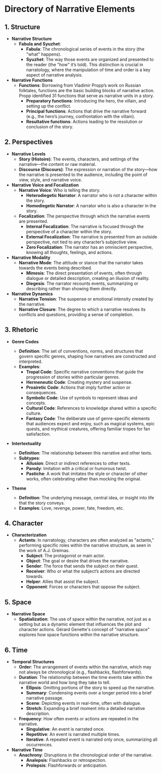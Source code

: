 # Directory of Narrative Elements

## 1. **Structure**
   - **Narrative Structure**
     - **Fabula and Syuzhet**:
       - **Fabula**: The chronological series of events in the story (the "what" happens).
       - **Syuzhet**: The way those events are organized and presented to the reader (the "how" it’s told). This distinction is crucial in narratology, where the manipulation of time and order is a key aspect of narrative analysis.
   - **Narrative Functions**
     - **Functions**: Borrowing from Vladimir Propp’s work on Russian folktales, functions are the basic building blocks of narrative action. Propp identified 31 functions that serve as narrative units in a story.
       - **Preparatory functions**: Introducing the hero, the villain, and setting up the conflict.
       - **Principal functions**: Actions that drive the narrative forward (e.g., the hero’s journey, confrontation with the villain).
       - **Resultative functions**: Actions leading to the resolution or conclusion of the story.

## 2. **Perspectives**
   - **Narrative Levels**
     - **Story (Histoire)**: The events, characters, and settings of the narrative—the content or raw material.
     - **Discourse (Discours)**: The expression or narration of the story—how the narrative is presented to the audience, including the point of view, style, and narrative voice.
   - **Narrative Voice and Focalization**
     - **Narrative Voice**: Who is telling the story.
       - **Heterodiegetic Narrator**: A narrator who is not a character within the story.
       - **Homodiegetic Narrator**: A narrator who is also a character in the story.
     - **Focalization**: The perspective through which the narrative events are presented.
       - **Internal Focalization**: The narrative is focused through the perspective of a character within the story.
       - **External Focalization**: The narrative is presented from an outside perspective, not tied to any character’s subjective view.
       - **Zero Focalization**: The narrator has an omniscient perspective, knowing all thoughts, feelings, and actions.
   - **Narrative Modality**
     - **Narrative Mode**: The attitude or stance that the narrator takes towards the events being described.
       - **Mimesis**: The direct presentation of events, often through dialogue or detailed description, creating an illusion of reality.
       - **Diegesis**: The narrator recounts events, summarizing or describing rather than showing them directly.
   - **Narrative Dynamics**
     - **Narrative Tension**: The suspense or emotional intensity created by the narrative.
     - **Narrative Closure**: The degree to which a narrative resolves its conflicts and questions, providing a sense of completion.

## 3. **Rhetoric**
- **Genre Codes**
  - **Definition**: The set of conventions, norms, and structures that govern specific genres, shaping how narratives are constructed and interpreted.
  - **Examples**:
    - **Tropal Code**: Specific narrative conventions that guide the progression of stories within particular genres.
    - **Hermeneutic Code**: Creating mystery and suspense.
    - **Proairetic Code**: Actions that imply further action or consequences.
    - **Symbolic Code**: Use of symbols to represent ideas and concepts.
    - **Cultural Code**: References to knowledge shared within a specific culture.
    - **Fantasy Code**: The deliberate use of genre-specific elements that audiences expect and enjoy, such as magical systems, epic quests, and mythical creatures, offering familiar tropes for fan satisfaction.

- **Intertextuality**
  - **Definition**: The relationship between this narrative and other texts.
  - **Subtypes**:
    - **Allusion**: Direct or indirect references to other texts.
    - **Parody**: Imitation with a critical or humorous twist.
    - **Pastiche**: A work that imitates the style or character of other works, often celebrating rather than mocking the original.

- **Theme**
  - **Definition**: The underlying message, central idea, or insight into life that the story conveys.
  - **Examples**: Love, revenge, power, fate, freedom, etc.


## 4. **Character**
   - **Characterization**
     - **Actants**: In narratology, characters are often analyzed as "actants," performing specific roles within the narrative structure, as seen in the work of A.J. Greimas.
       - **Subject**: The protagonist or main actor.
       - **Object**: The goal or desire that drives the narrative.
       - **Sender**: The force that sends the subject on their quest.
       - **Receiver**: Who or what the subject’s actions are directed towards.
       - **Helper**: Allies that assist the subject.
       - **Opponent**: Forces or characters that oppose the subject.

## 5. **Space**
   - **Narrative Space**
     - **Spatialization**: The use of space within the narrative, not just as a setting but as a dynamic element that influences the plot and character actions. Gérard Genette's concept of "narrative space" explores how space functions within the narrative structure.

## 6. **Time**
   - **Temporal Structures**
     - **Order**: The arrangement of events within the narrative, which may not always be chronological (e.g., flashbacks, flashforwards).
     - **Duration**: The relationship between the time events take within the narrative world and how long they take to tell.
       - **Ellipsis**: Omitting portions of the story to speed up the narrative.
       - **Summary**: Condensing events over a longer period into a brief narrative passage.
       - **Scene**: Depicting events in real-time, often with dialogue.
       - **Stretch**: Expanding a brief moment into a detailed narrative description.
     - **Frequency**: How often events or actions are repeated in the narrative.
       - **Singulative**: An event is narrated once.
       - **Repetitive**: An event is narrated multiple times.
       - **Iterative**: A repeated event is narrated only once, summarizing all occurrences.
   - **Narrative Time**
     - **Anachrony**: Disruptions in the chronological order of the narrative.
       - **Analepsis**: Flashbacks or retrospection.
       - **Prolepsis**: Flashforwards or anticipation.
